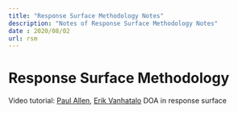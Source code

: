 ```yaml
---
title: "Response Surface Methodology Notes"
description: "Notes of Response Surface Methodology Notes"
date : 2020/08/02
url: rsm
---
```


# Response Surface Methodology

Video tutorial: [Paul Allen](https://www.youtube.com/watch?v=LBVPxeqirpE&t=91s), [Erik Vanhatalo](https://www.youtube.com/watch?v=uEGBB2pCJbM)
DOA in response surface
